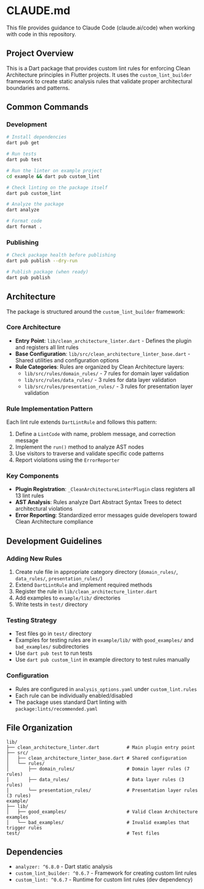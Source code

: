 # CLAUDE.md

This file provides guidance to Claude Code (claude.ai/code) when working with code in this repository.

## Project Overview

This is a Dart package that provides custom lint rules for enforcing Clean Architecture principles in Flutter projects. It uses the `custom_lint_builder` framework to create static analysis rules that validate proper architectural boundaries and patterns.

## Common Commands

### Development
```bash
# Install dependencies
dart pub get

# Run tests
dart pub test

# Run the linter on example project
cd example && dart pub custom_lint

# Check linting on the package itself
dart pub custom_lint

# Analyze the package
dart analyze

# Format code
dart format .
```

### Publishing
```bash
# Check package health before publishing
dart pub publish --dry-run

# Publish package (when ready)
dart pub publish
```

## Architecture

The package is structured around the `custom_lint_builder` framework:

### Core Architecture
- **Entry Point**: `lib/clean_architecture_linter.dart` - Defines the plugin and registers all lint rules
- **Base Configuration**: `lib/src/clean_architecture_linter_base.dart` - Shared utilities and configuration options
- **Rule Categories**: Rules are organized by Clean Architecture layers:
  - `lib/src/rules/domain_rules/` - 7 rules for domain layer validation
  - `lib/src/rules/data_rules/` - 3 rules for data layer validation
  - `lib/src/rules/presentation_rules/` - 3 rules for presentation layer validation

### Rule Implementation Pattern
Each lint rule extends `DartLintRule` and follows this pattern:
1. Define a `LintCode` with name, problem message, and correction message
2. Implement the `run()` method to analyze AST nodes
3. Use visitors to traverse and validate specific code patterns
4. Report violations using the `ErrorReporter`

### Key Components
- **Plugin Registration**: `_CleanArchitectureLinterPlugin` class registers all 13 lint rules
- **AST Analysis**: Rules analyze Dart Abstract Syntax Trees to detect architectural violations
- **Error Reporting**: Standardized error messages guide developers toward Clean Architecture compliance

## Development Guidelines

### Adding New Rules
1. Create rule file in appropriate category directory (`domain_rules/`, `data_rules/`, `presentation_rules/`)
2. Extend `DartLintRule` and implement required methods
3. Register the rule in `lib/clean_architecture_linter.dart`
4. Add examples to `example/lib/` directories
5. Write tests in `test/` directory

### Testing Strategy
- Test files go in `test/` directory
- Examples for testing rules are in `example/lib/` with `good_examples/` and `bad_examples/` subdirectories
- Use `dart pub test` to run tests
- Use `dart pub custom_lint` in example directory to test rules manually

### Configuration
- Rules are configured in `analysis_options.yaml` under `custom_lint.rules`
- Each rule can be individually enabled/disabled
- The package uses standard Dart linting with `package:lints/recommended.yaml`

## File Organization

```
lib/
├── clean_architecture_linter.dart          # Main plugin entry point
├── src/
│   ├── clean_architecture_linter_base.dart # Shared configuration
│   └── rules/
│       ├── domain_rules/                   # Domain layer rules (7 rules)
│       ├── data_rules/                     # Data layer rules (3 rules)
│       └── presentation_rules/             # Presentation layer rules (3 rules)
example/
├── lib/
│   ├── good_examples/                      # Valid Clean Architecture examples
│   └── bad_examples/                       # Invalid examples that trigger rules
test/                                       # Test files
```

## Dependencies

- `analyzer: ^6.8.0` - Dart static analysis
- `custom_lint_builder: ^0.6.7` - Framework for creating custom lint rules
- `custom_lint: ^0.6.7` - Runtime for custom lint rules (dev dependency)